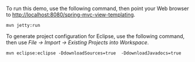 To run this demo, use the following command, then point your Web browser to [http://localhost:8080/spring-mvc-view-templating](http://localhost:8080/spring-mvc-view-templating).

```
mvn jetty:run
```

To generate project configuration for Eclipse, use the following command, then use _File -> Import -> Existing Projects into Workspace_.

```
mvn eclipse:eclipse -DdownloadSources=true  -DdownloadJavadocs=true
```

